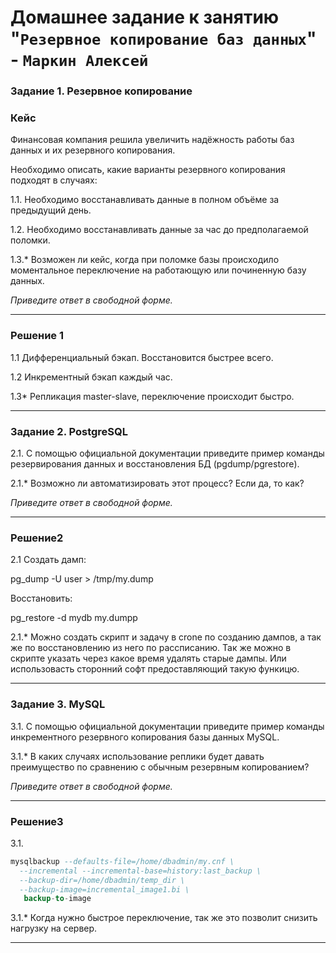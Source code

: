 # Домашнее задание к занятию "`Резервное копирование баз данных`" - `Маркин Алексей`

### Задание 1. Резервное копирование

### Кейс
Финансовая компания решила увеличить надёжность работы баз данных и их резервного копирования. 

Необходимо описать, какие варианты резервного копирования подходят в случаях: 

1.1. Необходимо восстанавливать данные в полном объёме за предыдущий день.

1.2. Необходимо восстанавливать данные за час до предполагаемой поломки.

1.3.* Возможен ли кейс, когда при поломке базы происходило моментальное переключение на работающую или починенную базу данных.

*Приведите ответ в свободной форме.*

---

### Решение 1

1.1 Дифференциальный бэкап. Восстановится быстрее всего.

1.2 Инкрементный бэкап каждый час. 

1.3* Репликация master-slave, переключение происходит быстро.

---

### Задание 2. PostgreSQL

2.1. С помощью официальной документации приведите пример команды резервирования данных и восстановления БД (pgdump/pgrestore).

2.1.* Возможно ли автоматизировать этот процесс? Если да, то как?

*Приведите ответ в свободной форме.*

---

### Решение2

2.1 Создать дамп:  

pg_dump -U user > /tmp/my.dump  

Восстановить:  

pg_restore -d mydb my.dumpp  

2.1.* Можно создать скрипт и задачу в crone по созданию дампов, а так же по восстановлению из него по рассписанию. Так же можно в скрипте указать через какое время удалять старые дампы. Или использовасть сторонний софт предоставляющий такую функицю.

---

### Задание 3. MySQL

3.1. С помощью официальной документации приведите пример команды инкрементного резервного копирования базы данных MySQL. 

3.1.* В каких случаях использование реплики будет давать преимущество по сравнению с обычным резервным копированием?

*Приведите ответ в свободной форме.*

---

### Решение3

3.1.
```sql
mysqlbackup --defaults-file=/home/dbadmin/my.cnf \
  --incremental --incremental-base=history:last_backup \
  --backup-dir=/home/dbadmin/temp_dir \
  --backup-image=incremental_image1.bi \
   backup-to-image
```

3.1.* Когда нужно быстрое переключение, так же это позволит снизить нагрузку на сервер.



---